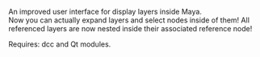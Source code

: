An improved user interface for display layers inside Maya.  
Now you can actually expand layers and select nodes inside of them!
All referenced layers are now nested inside their associated reference node!

Requires: dcc and Qt modules.  
